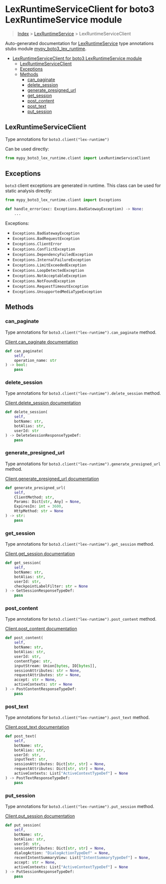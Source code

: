 # LexRuntimeServiceClient for boto3 LexRuntimeService module

> [Index](../index.md) > [LexRuntimeService](./index.md) > LexRuntimeServiceClient

Auto-generated documentation for [LexRuntimeService](https://boto3.amazonaws.com/v1/documentation/api/latest/reference/services/lex-runtime.html#LexRuntimeService)
type annotations stubs module [mypy_boto3_lex_runtime](https://pypi.org/project/mypy-boto3-lex-runtime/).

- [LexRuntimeServiceClient for boto3 LexRuntimeService module](#lexruntimeserviceclient-for-boto3-lexruntimeservice-module)
  - [LexRuntimeServiceClient](#lexruntimeserviceclient)
  - [Exceptions](#exceptions)
  - [Methods](#methods)
    - [can_paginate](#can_paginate)
    - [delete_session](#delete_session)
    - [generate_presigned_url](#generate_presigned_url)
    - [get_session](#get_session)
    - [post_content](#post_content)
    - [post_text](#post_text)
    - [put_session](#put_session)

## LexRuntimeServiceClient

Type annotations for `boto3.client("lex-runtime")`

Can be used directly:

```python
from mypy_boto3_lex_runtime.client import LexRuntimeServiceClient
```

## Exceptions


`boto3` client exceptions are generated in runtime. This class can be used for static analysis directly:

```python
from mypy_boto3_lex_runtime.client import Exceptions

def handle_error(exc: Exceptions.BadGatewayException) -> None:
    ...
```


Exceptions:

- `Exceptions.BadGatewayException`
- `Exceptions.BadRequestException`
- `Exceptions.ClientError`
- `Exceptions.ConflictException`
- `Exceptions.DependencyFailedException`
- `Exceptions.InternalFailureException`
- `Exceptions.LimitExceededException`
- `Exceptions.LoopDetectedException`
- `Exceptions.NotAcceptableException`
- `Exceptions.NotFoundException`
- `Exceptions.RequestTimeoutException`
- `Exceptions.UnsupportedMediaTypeException`


## Methods


### can_paginate

Type annotations for `boto3.client("lex-runtime").can_paginate` method.

[Client.can_paginate documentation](https://boto3.amazonaws.com/v1/documentation/api/latest/reference/services/lex-runtime.html#LexRuntimeService.Client.can_paginate)

```python
def can_paginate(
    self,
    operation_name: str
) -> bool:
    pass
```

### delete_session

Type annotations for `boto3.client("lex-runtime").delete_session` method.

[Client.delete_session documentation](https://boto3.amazonaws.com/v1/documentation/api/latest/reference/services/lex-runtime.html#LexRuntimeService.Client.delete_session)

```python
def delete_session(
    self,
    botName: str,
    botAlias: str,
    userId: str
) -> DeleteSessionResponseTypeDef:
    pass
```

### generate_presigned_url

Type annotations for `boto3.client("lex-runtime").generate_presigned_url` method.

[Client.generate_presigned_url documentation](https://boto3.amazonaws.com/v1/documentation/api/latest/reference/services/lex-runtime.html#LexRuntimeService.Client.generate_presigned_url)

```python
def generate_presigned_url(
    self,
    ClientMethod: str,
    Params: Dict[str, Any] = None,
    ExpiresIn: int = 3600,
    HttpMethod: str = None
) -> str:
    pass
```

### get_session

Type annotations for `boto3.client("lex-runtime").get_session` method.

[Client.get_session documentation](https://boto3.amazonaws.com/v1/documentation/api/latest/reference/services/lex-runtime.html#LexRuntimeService.Client.get_session)

```python
def get_session(
    self,
    botName: str,
    botAlias: str,
    userId: str,
    checkpointLabelFilter: str = None
) -> GetSessionResponseTypeDef:
    pass
```

### post_content

Type annotations for `boto3.client("lex-runtime").post_content` method.

[Client.post_content documentation](https://boto3.amazonaws.com/v1/documentation/api/latest/reference/services/lex-runtime.html#LexRuntimeService.Client.post_content)

```python
def post_content(
    self,
    botName: str,
    botAlias: str,
    userId: str,
    contentType: str,
    inputStream: Union[bytes, IO[bytes]],
    sessionAttributes: str = None,
    requestAttributes: str = None,
    accept: str = None,
    activeContexts: str = None
) -> PostContentResponseTypeDef:
    pass
```

### post_text

Type annotations for `boto3.client("lex-runtime").post_text` method.

[Client.post_text documentation](https://boto3.amazonaws.com/v1/documentation/api/latest/reference/services/lex-runtime.html#LexRuntimeService.Client.post_text)

```python
def post_text(
    self,
    botName: str,
    botAlias: str,
    userId: str,
    inputText: str,
    sessionAttributes: Dict[str, str] = None,
    requestAttributes: Dict[str, str] = None,
    activeContexts: List["ActiveContextTypeDef"] = None
) -> PostTextResponseTypeDef:
    pass
```

### put_session

Type annotations for `boto3.client("lex-runtime").put_session` method.

[Client.put_session documentation](https://boto3.amazonaws.com/v1/documentation/api/latest/reference/services/lex-runtime.html#LexRuntimeService.Client.put_session)

```python
def put_session(
    self,
    botName: str,
    botAlias: str,
    userId: str,
    sessionAttributes: Dict[str, str] = None,
    dialogAction: "DialogActionTypeDef" = None,
    recentIntentSummaryView: List["IntentSummaryTypeDef"] = None,
    accept: str = None,
    activeContexts: List["ActiveContextTypeDef"] = None
) -> PutSessionResponseTypeDef:
    pass
```